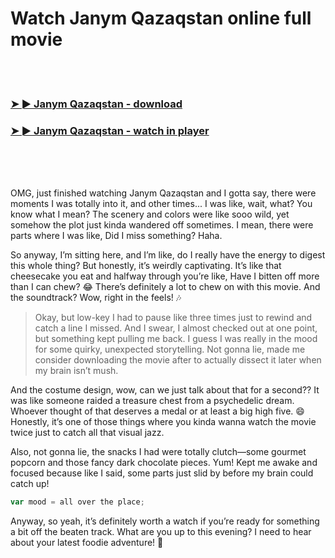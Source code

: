 <h1>Watch Janym Qazaqstan online full movie</h1>


<br><br>

<h3><a href="https://Brandons-preldontarclab1975.github.io/aomkkhqtss/">➤ ► Janym Qazaqstan - download</a></h3> 
<h3><a href="https://Brandons-preldontarclab1975.github.io/aomkkhqtss/">➤ ► Janym Qazaqstan - watch in player</a></h3>


<br><br><br>


OMG, just finished watching Janym Qazaqstan and I gotta say, there were moments I was totally into it, and other times... I was like, wait, what? You know what I mean? The scenery and colors were like sooo wild, yet somehow the plot just kinda wandered off sometimes. I mean, there were parts where I was like, Did I miss something? Haha.

So anyway, I’m sitting here, and I’m like, do I really have the energy to digest this whole thing? But honestly, it’s weirdly captivating. It’s like that cheesecake you eat and halfway through you’re like, Have I bitten off more than I can chew? 😂 There’s definitely a lot to chew on with this movie. And the soundtrack? Wow, right in the feels! 🎶

> Okay, but low-key I had to pause like three times just to rewind and catch a line I missed. And I swear, I almost checked out at one point, but something kept pulling me back. I guess I was really in the mood for some quirky, unexpected storytelling. Not gonna lie, made me consider downloading the movie after to actually dissect it later when my brain isn’t mush.

And the costume design, wow, can we just talk about that for a second?? It was like someone raided a treasure chest from a psychedelic dream. Whoever thought of that deserves a medal or at least a big high five. 😄 Honestly, it’s one of those things where you kinda wanna watch the movie twice just to catch all that visual jazz.

Also, not gonna lie, the snacks I had were totally clutch—some gourmet popcorn and those fancy dark chocolate pieces. Yum! Kept me awake and focused because like I said, some parts just slid by before my brain could catch up! 

```javascript
var mood = all over the place;
```

Anyway, so yeah, it’s definitely worth a watch if you’re ready for something a bit off the beaten track. What are you up to this evening? I need to hear about your latest foodie adventure! 🍕
